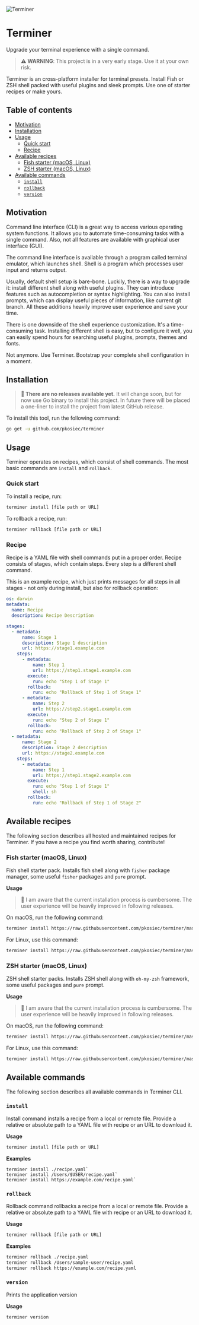 ![Terminer](./assets/logo.png)

# Terminer

Upgrade your terminal experience with a single command.

> **:warning: WARNING**: This project is in a very early stage. Use it at your own risk.

Terminer is an cross-platform installer for terminal presets. Install Fish or ZSH shell packed with useful plugins and sleek prompts. Use one of starter recipes or make yours.

## Table of contents

- [Motivation](#motivation)
- [Installation](#installation)
- [Usage](#usage)
  - [Quick start](#quick-start)
  - [Recipe](#recipe)
- [Available recipes](#available-recipes)
  - [Fish starter (macOS, Linux)](#fish-starter-macos-linux)
  - [ZSH starter (macOS, Linux)](#zsh-starter-macos-linux)
- [Available commands](#available-commands)
  - [`install`](#install)
  - [`rollback`](#rollback)
  - [`version`](#version)

## Motivation

Command line interface (CLI) is a great way to access various operating system functions. It allows you to automate time-consuming tasks with a single command. Also, not all features are available with graphical user interface (GUI).

The command line interface is available through a program called terminal emulator, which launches shell. Shell is a program which processes user input and returns output.

Usually, default shell setup is bare-bone. Luckily, there is a way to upgrade it: install different shell along with useful plugins. They can introduce features such as autocompletion or syntax highlighting. You can also install prompts, which can display useful pieces of information, like current git branch. All these additions heavily improve user experience and save your time.

There is one downside of the shell experience customization. It's a time-consuming task. Installing different shell is easy, but to configure it well, you can easily spend hours for searching useful plugins, prompts, themes and fonts.

Not anymore. Use Terminer. Bootstrap your complete shell configuration in a moment.

## Installation

> **:construction: There are no releases available yet.** It will change soon, but for now use Go binary to install this project. In future there will be placed a one-liner to install the project from latest GitHub release.

To install this tool, run the following command:

```bash
go get -u github.com/pkosiec/terminer
```

## Usage

Terminer operates on recipes, which consist of shell commands.
The most basic commands are `install` and `rollback`.

### Quick start

To install a recipe, run:

```bash
terminer install [file path or URL]
```

To rollback a recipe, run:

```bash
terminer rollback [file path or URL]
```

### Recipe

Recipe is a YAML file with shell commands put in a proper order. Recipe consists of stages, which contain steps. Every step is a different shell command.

This is an example recipe, which just prints messages for all steps in all stages - not only during install, but also for rollback operation:

```yaml
os: darwin
metadata:
  name: Recipe
  description: Recipe Description

stages:
  - metadata:
      name: Stage 1
      description: Stage 1 description
      url: https://stage1.example.com
    steps:
      - metadata:
          name: Step 1
          url: https://step1.stage1.example.com
        execute:
          run: echo "Step 1 of Stage 1"
        rollback:
          run: echo "Rollback of Step 1 of Stage 1"
      - metadata:
          name: Step 2
          url: https://step2.stage1.example.com
        execute:
          run: echo "Step 2 of Stage 1"
        rollback:
          run: echo "Rollback of Step 2 of Stage 1"
  - metadata:
      name: Stage 2
      description: Stage 2 description
      url: https://stage2.example.com
    steps:
      - metadata:
          name: Step 1
          url: https://step1.stage2.example.com
        execute:
          run: echo "Step 1 of Stage 1"
          shell: sh
        rollback:
          run: echo "Rollback of Step 1 of Stage 2"
```

## Available recipes

The following section describes all hosted and maintained recipes for Terminer. If you have a recipe you find worth sharing, contribute!

### Fish starter (macOS, Linux)

Fish shell starter pack. Installs fish shell along with `fisher` package manager, some useful `fisher` packages and `pure` prompt.

**Usage**

> :construction: I am aware that the current installation process is cumbersome. The user experience will be heavily improved in following releases.

On macOS, run the following command:

```bash
terminer install https://raw.githubusercontent.com/pkosiec/terminer/master/recipes/fish-starter/darwin.yaml
```

For Linux, use this command:

```bash
terminer install https://raw.githubusercontent.com/pkosiec/terminer/master/recipes/fish-starter/linux.yaml
```

### ZSH starter (macOS, Linux)

ZSH shell starter packs. Installs ZSH shell along with `oh-my-zsh` framework, some useful packages and `pure` prompt.

**Usage**

> :construction: I am aware that the current installation process is cumbersome. The user experience will be heavily improved in following releases.

On macOS, run the following command:

```bash
terminer install https://raw.githubusercontent.com/pkosiec/terminer/master/recipes/zsh-starter/darwin.yaml
```

For Linux, use this command:

```bash
terminer install https://raw.githubusercontent.com/pkosiec/terminer/master/recipes/zsh-starter/linux.yaml
```

## Available commands

The following section describes all available commands in Terminer CLI.

### `install`

Install command installs a recipe from a local or remote file. Provide a relative or absolute path to a YAML file with recipe or an URL to download it.

**Usage**

```bash
terminer install [file path or URL]
```

**Examples**

```
terminer install ./recipe.yaml`
terminer install /Users/$USER/recipe.yaml`
terminer install https://example.com/recipe.yaml`
```

### `rollback`

Rollback command rollbacks a recipe from a local or remote file.
Provide a relative or absolute path to a YAML file with recipe
or an URL to download it.

**Usage**

```bash
terminer rollback [file path or URL]
```

**Examples**

```bash
terminer rollback ./recipe.yaml
terminer rollback /Users/sample-user/recipe.yaml
terminer rollback https://example.com/recipe.yaml
```

### `version`

Prints the application version

**Usage**

```bash
terminer version
```
